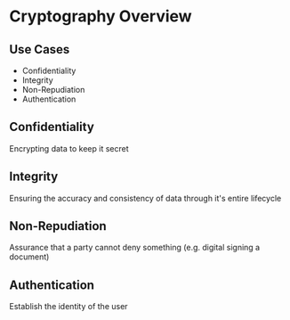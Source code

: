 # Cryptography Overview

## Use Cases
* Confidentiality
* Integrity
* Non-Repudiation
* Authentication

## Confidentiality
Encrypting data to keep it secret

## Integrity
Ensuring the accuracy and consistency of data through it's entire lifecycle

## Non-Repudiation
Assurance that a party cannot deny something (e.g. digital signing a document)

## Authentication
Establish the identity of the user